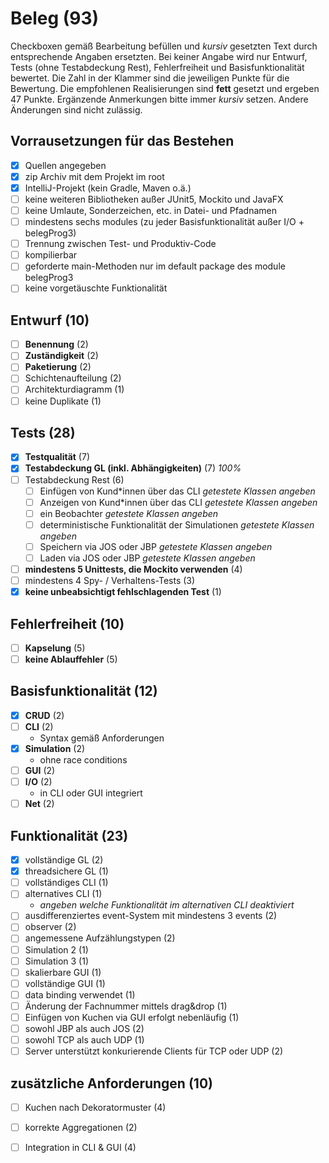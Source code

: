 # Beleg (93)
Checkboxen gemäß Bearbeitung befüllen und _kursiv_ gesetzten Text durch entsprechende Angaben ersetzten.
Bei keiner Angabe wird nur Entwurf, Tests (ohne Testabdeckung Rest), Fehlerfreiheit und Basisfunktionalität bewertet.
Die Zahl in der Klammer sind die jeweiligen Punkte für die Bewertung.
Die empfohlenen Realisierungen sind **fett** gesetzt und ergeben 47 Punkte.
Ergänzende Anmerkungen bitte immer _kursiv_ setzen. Andere Änderungen sind nicht zulässig.

## Vorrausetzungen für das Bestehen
- [x] Quellen angegeben
- [x] zip Archiv mit dem Projekt im root
- [x] IntelliJ-Projekt (kein Gradle, Maven o.ä.)
- [ ] keine weiteren Bibliotheken außer JUnit5, Mockito und JavaFX
- [ ] keine Umlaute, Sonderzeichen, etc. in Datei- und Pfadnamen
- [ ] mindestens sechs modules (zu jeder Basisfunktionalität außer I/O + belegProg3)
- [ ] Trennung zwischen Test- und Produktiv-Code
- [ ] kompilierbar
- [ ] geforderte main-Methoden nur im default package des module belegProg3
- [ ] keine vorgetäuschte Funktionalität

## Entwurf (10)
- [ ] **Benennung** (2)
- [ ] **Zuständigkeit** (2)
- [ ] **Paketierung** (2)
- [ ] Schichtenaufteilung (2)
- [ ] Architekturdiagramm (1)
- [ ] keine Duplikate (1)

## Tests (28)
- [x] **Testqualität** (7)
- [x] **Testabdeckung GL (inkl. Abhängigkeiten)** (7) _100%_
- [ ] Testabdeckung Rest (6)
  - [ ] Einfügen von Kund*innen über das CLI _getestete Klassen angeben_
  - [ ] Anzeigen von Kund*innen über das CLI _getestete Klassen angeben_
  - [ ] ein Beobachter _getestete Klassen angeben_
  - [ ] deterministische Funktionalität der Simulationen _getestete Klassen angeben_
  - [ ] Speichern via JOS oder JBP _getestete Klassen angeben_
  - [ ] Laden via JOS oder JBP _getestete Klassen angeben_
- [ ] **mindestens 5 Unittests, die Mockito verwenden** (4)
- [ ] mindestens 4 Spy- / Verhaltens-Tests (3)
- [x] **keine unbeabsichtigt fehlschlagenden Test** (1)

## Fehlerfreiheit (10)
- [ ] **Kapselung** (5)
- [ ] **keine Ablauffehler** (5)

## Basisfunktionalität (12)
- [x] **CRUD** (2)
- [ ] **CLI** (2)
  * Syntax gemäß Anforderungen
- [x] **Simulation** (2)
  * ohne race conditions
- [ ] **GUI** (2)
- [ ] **I/O** (2)
  * in CLI oder GUI integriert
- [ ] **Net** (2)

## Funktionalität (23)
- [x] vollständige GL (2)
- [x] threadsichere GL (1)
- [ ] vollständiges CLI (1)
- [ ] alternatives CLI (1)
  * _angeben welche Funktionalität im alternativen CLI deaktiviert_
- [ ] ausdifferenziertes event-System mit mindestens 3 events (2)
- [ ] observer (2)
- [ ] angemessene Aufzählungstypen (2)
- [ ] Simulation 2 (1)
- [ ] Simulation 3 (1)
- [ ] skalierbare GUI (1)
- [ ] vollständige GUI (1)
- [ ] data binding verwendet (1)
- [ ] Änderung der Fachnummer mittels drag&drop (1)
- [ ] Einfügen von Kuchen via GUI erfolgt nebenläufig (1)
- [ ] sowohl JBP als auch JOS (2)
- [ ] sowohl TCP als auch UDP (1)
- [ ] Server unterstützt konkurierende Clients für TCP oder UDP (2)

## zusätzliche Anforderungen (10)
- [ ] Kuchen nach Dekoratormuster (4)
- [ ] korrekte Aggregationen (2)
- [ ] Integration in CLI & GUI (4)

